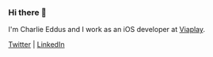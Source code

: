 ### Hi there 👋
I'm Charlie Eddus and I work as an iOS developer at [Viaplay](https://apps.apple.com/se/app/viaplay/id409702778).

[Twitter](https://twitter.com/charlieeddus) | [LinkedIn](https://www.linkedin.com/in/charlieeddus)
<!--
**charlieeddus/charlieeddus** is a ✨ _special_ ✨ repository because its `README.md` (this file) appears on your GitHub profile.

Here are some ideas to get you started:

- 🔭 I’m currently working on ...
- 🌱 I’m currently learning ...
- 👯 I’m looking to collaborate on ...
- 🤔 I’m looking for help with ...
- 💬 Ask me about ...
- 📫 How to reach me: ...
- 😄 Pronouns: ...
- ⚡ Fun fact: ...
-->
